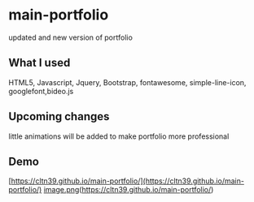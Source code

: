 # main-portfolio
updated and new version of portfolio

## What I used
HTML5, Javascript, Jquery, Bootstrap, fontawesome, simple-line-icon, googlefont,bideo.js

## Upcoming changes
little animations will be added to make portfolio more professional

## Demo
[https://cltn39.github.io/main-portfolio/](https://cltn39.github.io/main-portfolio/)
[image.png](https://postimg.cc/mPzSpdRb)(https://cltn39.github.io/main-portfolio/)
